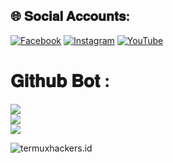 
## 🌐 𝐒𝐨𝐜𝐢𝐚𝐥 𝐀𝐜𝐜𝐨𝐮𝐧𝐭𝐬:
[![Facebook](https://img.shields.io/badge/Facebook-%231877F2.svg?logo=Facebook&logoColor=white)](https://facebook.com/your.anon.one.x) [![Instagram](https://img.shields.io/badge/Instagram-%23E4405F.svg?logo=Instagram&logoColor=white)](https://instagram.com/your_anon_one) [![YouTube](https://img.shields.io/badge/YouTube-%23FF0000.svg?logo=YouTube&logoColor=white)](https://youtube.com/@H4x9) 
# 𝐆𝐢𝐭𝐡𝐮𝐛 𝐁𝐨𝐭 :
![](https://github-readme-stats.vercel.app/api?username=h4x3r1&theme=dark&hide_border=false&include_all_commits=false&count_private=false)<br/>
![](https://github-readme-streak-stats.herokuapp.com/?user=h4x3r1&theme=dark&hide_border=false)<br/>
![](https://github-readme-stats.vercel.app/api/top-langs/?username=h4x3r1&theme=dark&hide_border=false&include_all_commits=false&count_private=false&layout=compact)


<p align=left> <img src=https://komarev.com/ghpvc/?username=termuxhackers-id alt=termuxhackers.id /> </p>
